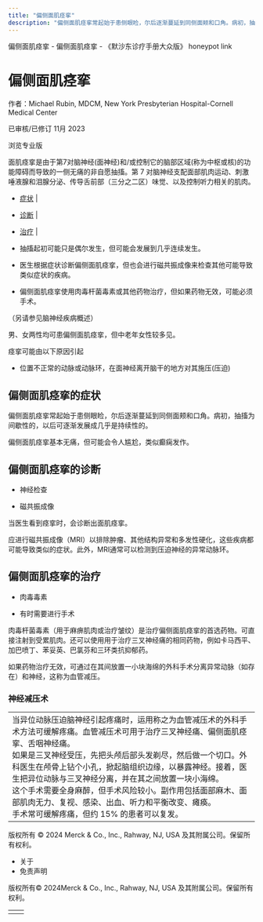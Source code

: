 ```yaml
---
title: "偏侧面肌痉挛"
description: "偏侧面肌痉挛常起始于患侧眼睑，尔后逐渐蔓延到同侧面颊和口角。病初，抽搐为间歇性的，以后可逐渐发展成几乎是持续性的。"
---
```


﻿偏侧面肌痉挛 \- 偏侧面肌痉挛 \- 《默沙东诊疗手册大众版》 honeypot link

# 偏侧面肌痉挛

作者：Michael Rubin, MDCM, New York Presbyterian Hospital-Cornell Medical Center

已审核/已修订 11月 2023

浏览专业版

面肌痉挛是由于第7对脑神经(面神经)和/或控制它的脑部区域(称为中枢或核)的功能障碍而导致的一侧无痛的非自愿抽搐。第 7 对脑神经支配面部肌肉运动、刺激唾液腺和泪腺分泌、传导舌前部（三分之二区）味觉、以及控制听力相关的肌肉。

- [症状](#症状_v28573281_zh) \|
- [诊断](#诊断_v6622870_zh) \|
- [治疗](#治疗_v12783898_zh) \|

- 抽搐起初可能只是偶尔发生，但可能会发展到几乎连续发生。

- 医生根据症状诊断偏侧面肌痉挛，但也会进行磁共振成像来检查其他可能导致类似症状的疾病。

- 偏侧面肌痉挛使用肉毒杆菌毒素或其他药物治疗，但如果药物无效，可能必须手术。


（另请参见脑神经疾病概述）

男、女两性均可患偏侧面肌痉挛，但中老年女性较多见。

痉挛可能由以下原因引起

- 位置不正常的动脉或动脉环，在面神经离开脑干的地方对其施压(压迫)


## 偏侧面肌痉挛的症状

偏侧面肌痉挛常起始于患侧眼睑，尔后逐渐蔓延到同侧面颊和口角。病初，抽搐为间歇性的，以后可逐渐发展成几乎是持续性的。

偏侧面肌痉挛基本无痛，但可能会令人尴尬，类似癫痫发作。

## 偏侧面肌痉挛的诊断

- 神经检查

- 磁共振成像


当医生看到痉挛时，会诊断出面肌痉挛。

应进行磁共振成像（MRI）以排除肿瘤、其他结构异常和多发性硬化，这些疾病都可能导致类似的症状。此外，MRI通常可以检测到压迫神经的异常动脉环。

## 偏侧面肌痉挛的治疗

- 肉毒毒素

- 有时需要进行手术


肉毒杆菌毒素（用于麻痹肌肉或治疗皱纹）是治疗偏侧面肌痉挛的首选药物。可直接注射到受累肌肉。还可以使用用于治疗三叉神经痛的相同药物，例如卡马西平、加巴喷丁、苯妥英、巴氯芬和三环类抗抑郁药。

如果药物治疗无效，可通过在其间放置一小块海绵的外科手术分离异常动脉（如存在）和神经，这称为血管减压。

### 神经减压术

|     |
| --- |
| 当异位动脉压迫脑神经引起疼痛时，运用称之为血管减压术的外科手术方法可缓解疼痛。血管减压术可用于治疗三叉神经痛、偏侧面肌痉挛、舌咽神经痛。<br>如果是三叉神经受压，先把头颅后部头发剃尽，然后做一个切口。外科医生在颅骨上钻个小孔，掀起脑组织边缘，以暴露神经。接着，医生把异位动脉与三叉神经分离，并在其之间放置一块小海绵。<br>这个手术需要全身麻醉，但手术风险较小。副作用包括面部麻木、面部肌肉无力、复视、感染、出血、听力和平衡改变、瘫痪。<br>手术常可缓解疼痛，但约 15% 的患者可以复发。<br> |



版权所有 © 2024
Merck & Co., Inc., Rahway, NJ, USA 及其附属公司。保留所有权利。

- 关于
- 免责声明

版权所有© 2024Merck & Co., Inc., Rahway, NJ, USA 及其附属公司。保留所有权利。

|     |     |
| --- | --- |
|  |  |